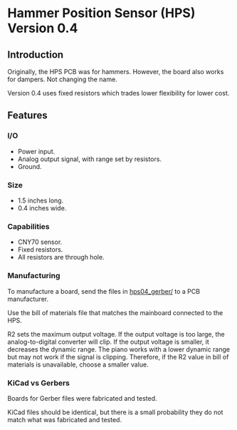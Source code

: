 # Hammer Position Sensor (HPS) Version 0.4

## Introduction

Originally, the HPS PCB was for hammers. However, the board also works for dampers. Not changing the name.

Version 0.4 uses fixed resistors which trades lower flexibility for lower cost.

## Features

### I/O
* Power input.
* Analog output signal, with range set by resistors.
* Ground.

### Size
* 1.5 inches long.
* 0.4 inches wide.

### Capabilities
* CNY70 sensor.
* Fixed resistors.
* All resistors are through hole.

### Manufacturing

To manufacture a board, send the files in [hps04_gerber/](hps04_gerber/) to a PCB manufacturer.

Use the bill of materials file that matches the mainboard connected to the HPS.

R2 sets the maximum output voltage. If the output voltage is too large, the analog-to-digital converter will clip. If the output voltage is smaller, it decreases the dynamic range. The piano works with a lower dynamic range but may not work if the signal is clipping. Therefore, if the R2 value in bill of materials is unavailable, choose a smaller value.

### KiCad vs Gerbers

Boards for Gerber files were fabricated and tested.

KiCad files should be identical, but there is a small probability they do not match what was fabricated and tested.